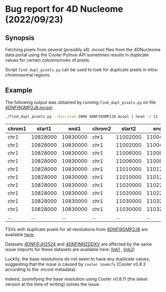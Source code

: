 # Bug report for 4D Nucleome (2022/09/23)

## Synopsis

Fetching pixels from several (possibly all) .mcool files from the 4DNucleome data portal using the Cooler Python API
sometimes results in duplicate values for certain columns/rows of pixels.

Script `find_dupl_pixels.py` can be used to look for duplicate pixels in intra-chromosomal regions.

## Example

The following output was obtained by running `find_dupl_pixels.py` on
file [4DNFI9GMP2J8.mcool](https://data.4dnucleome.org/files-processed/4DNFI9GMP2J8/):

```bash
./find_dupl_pixels.py --bin-size 2000 4DNFI9GMP2J8.mcool | head -n 11
```

| chrom1 | start1   | end1     | chrom2 | start2   | end2     | count | balanced     |
|--------|----------|----------|--------|----------|----------|-------|--------------|
| chr1   | 10828000 | 10830000 | chr1   | 11002000 | 11004000 | 1     | 0.000208987  |
| chr1   | 10828000 | 10830000 | chr1   | 11002000 | 11004000 | 1     | 0.000208987  |
| chr1   | 10828000 | 10830000 | chr1   | 11006000 | 11008000 | 1     | 0.000199523  |
| chr1   | 10828000 | 10830000 | chr1   | 11006000 | 11008000 | 3     | 0.000598569  |
| chr1   | 10828000 | 10830000 | chr1   | 11010000 | 11012000 | 4     | 0.000695946  |
| chr1   | 10828000 | 10830000 | chr1   | 11010000 | 11012000 | 2     | 0.000347973  |
| chr1   | 10828000 | 10830000 | chr1   | 11020000 | 11022000 | 1     | 0.000219669  |
| chr1   | 10828000 | 10830000 | chr1   | 11020000 | 11022000 | 1     | 0.000219669  |
| chr1   | 10828000 | 10830000 | chr1   | 11030000 | 11032000 | 3     | 0.000499071  |
| chr1   | 10828000 | 10830000 | chr1   | 11030000 | 11032000 | 2     | 0.000332714  |
| ...    | ...      | ...      | ...    | ...      | ...      | ...   | ...          |

TSVs with duplicate pixels for all resolutions
from [4DNFI9GMP2J8](https://data.4dnucleome.org/files-processed/4DNFI9GMP2J8/) are
available [here](https://github.com/robomics/20220923_4dnucleome_bug_report/files/9635539/4DNFI9GMP2J8.tar.gz).

Datasets [4DNFIFJH2524](https://data.4dnucleome.org/files-processed/4DNFIFJH2524/)
and [4DNFINNZDDXV](https://data.4dnucleome.org/files-processed/4DNFINNZDDXV/) are affected by the same issue (reports
for these datasets are available
here: [link1](https://github.com/robomics/20220923_4dnucleome_bug_report/files/9635594/4DNFIFJH2524.tar.gz)
, [link2](https://github.com/robomics/20220923_4dnucleome_bug_report/files/9635593/4DNFINNZDDXV.tar.gz))

Luckily, the base resolutions do not seem to have any duplicate values, suggesting that the issue is caused
by `cooler zoomify` (Cooler v0.8.3 according to the .mcool metadata).

Indeed, zoomifying the base resolution using Cooler v0.8.11 (the latest version at the time of writing) solves the issue.

